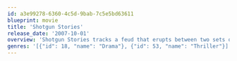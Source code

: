 ```yaml
---
id: a3e99278-6360-4c5d-9bab-7c5e5bd63611
blueprint: movie
title: 'Shotgun Stories'
release_date: '2007-10-01'
overview: 'Shotgun Stories tracks a feud that erupts between two sets of half brothers following the death of their father. Set against the cotton fields and back roads of Southeast Arkansas, these brothers discover the lengths to which each will go to protect their family.'
genres: '[{"id": 18, "name": "Drama"}, {"id": 53, "name": "Thriller"}]'
---
```

